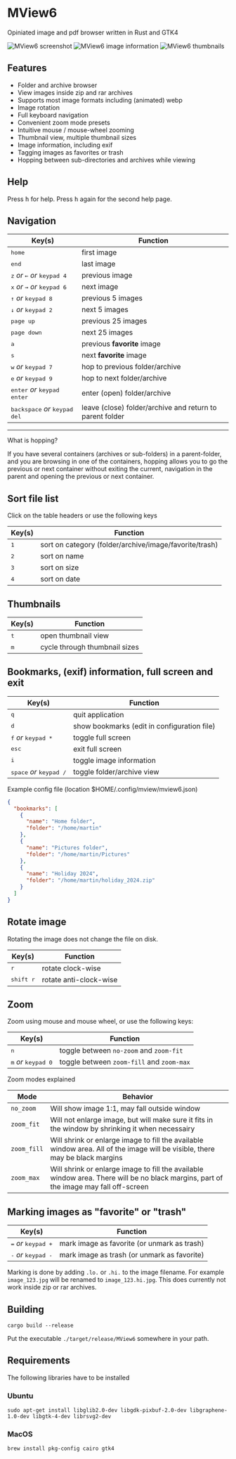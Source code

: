 # MView6

Opiniated image and pdf browser written in Rust and GTK4

![MView6 screenshot](./doc/mview6.png)
![MView6 image information](./doc/mview6-info.png)
![MView6 thumbnails](./doc/mview6-thumbnails.png)

## Features

- Folder and archive browser
- View images inside zip and rar archives
- Supports most image formats including (animated) webp
- Image rotation
- Full keyboard navigation
- Convenient zoom mode presets
- Intuitive mouse / mouse-wheel zooming
- Thumbnail view, multiple thumbnail sizes
- Image information, including exif
- Tagging images as favorites or trash
- Hopping between sub-directories and archives while viewing

## Help

Press <kbd>h</kbd> for help. Press <kbd>h</kbd> again for the second help page.

## Navigation

| Key(s)                                                  | Function                                                 |
| ------------------------------------------------------- | -------------------------------------------------------- |
| <kbd>home</kbd>                                         | first image                                              |
| <kbd>end</kbd>                                          | last image                                               |
| <kbd>z</kbd> _or_ <kbd>←</kbd> _or_ <kbd>keypad 4</kbd> | previous image                                           |
| <kbd>x</kbd> _or_ <kbd>→</kbd> _or_ <kbd>keypad 6</kbd> | next image                                               |
| <kbd>↑</kbd> _or_ <kbd>keypad 8</kbd>                   | previous 5 images                                        |
| <kbd>↓</kbd> _or_ <kbd>keypad 2</kbd>                   | next 5 images                                            |
| <kbd>page up</kbd>                                      | previous 25 images                                       |
| <kbd>page down</kbd>                                    | next 25 images                                           |
| <kbd>a</kbd>                                            | previous __favorite__ image                              |
| <kbd>s</kbd>                                            | next __favorite__ image                                  |
| <kbd>w</kbd> _or_ <kbd>keypad 7</kbd>                   | hop to previous folder/archive                           |
| <kbd>e</kbd> _or_ <kbd>keypad 9</kbd>                   | hop to next folder/archive                               |
| <kbd>enter</kbd> _or_ <kbd>keypad enter</kbd>           | enter (open) folder/archive                              |
| <kbd>backspace</kbd> _or_ <kbd>keypad del</kbd>         | leave (close) folder/archive and return to parent folder |

---

What is hopping?

If you have several containers (archives or sub-folders) in a parent-folder, and you are browsing in one of the
containers, hopping allows you to go the previous or next container without exiting the
current, navigation in the parent and opening the previous or next container.

## Sort file list

Click on the table headers or use the following keys

| Key(s)                          | Function                                               |
| ------------------------------- | ------------------------------------------------------ |
| <kbd>1</kbd>                    | sort on category (folder/archive/image/favorite/trash) |
| <kbd>2</kbd>                    | sort on name                                           |
| <kbd>3</kbd>                    | sort on size                                           |
| <kbd>4</kbd>                    | sort on date                                           |

## Thumbnails

| Key(s)       | Function                      |
| ------------ | ----------------------------- |
| <kbd>t</kbd> | open thumbnail view           |
| <kbd>m</kbd> | cycle through thumbnail sizes |

## Bookmarks, (exif) information, full screen and exit

| Key(s)                                    | Function                                    |
| ----------------------------------------- | ------------------------------------------- |
| <kbd>q</kbd>                              | quit application                            |
| <kbd>d</kbd>                              | show bookmarks (edit in configuration file) |
| <kbd>f</kbd> _or_ <kbd>keypad *</kbd>     | toggle full screen                          |
| <kbd>esc</kbd>                            | exit full screen                            |
| <kbd>i</kbd>                              | toggle image information                    |
| <kbd>space</kbd> _or_ <kbd>keypad /</kbd> | toggle folder/archive view                  |

Example config file (location $HOME/.config/mview/mview6.json)

```json
{
  "bookmarks": [
    {
      "name": "Home folder",
      "folder": "/home/martin"
    },
    {
      "name": "Pictures folder",
      "folder": "/home/martin/Pictures"
    },
    {
      "name": "Holiday 2024",
      "folder": "/home/martin/holiday_2024.zip"
    }
  ]
}
```

## Rotate image

Rotating the image does not change the file on disk.

| Key(s)             | Function               |
| ------------------ | ---------------------- |
| <kbd>r</kbd>       | rotate clock-wise      |
| <kbd>shift r</kbd> | rotate anti-clock-wise |

## Zoom

Zoom using mouse and mouse wheel, or use the following keys:

| Key(s)                                | Function                                  |
| ------------------------------------- | ----------------------------------------- |
| <kbd>n</kbd>                          | toggle between `no-zoom` and `zoom-fit`   |
| <kbd>m</kbd> _or_ <kbd>keypad 0</kbd> | toggle between `zoom-fill` and `zoom-max` |

Zoom modes explained

| Mode        | Behavior                                                                                                                              |
| ----------- | ------------------------------------------------------------------------------------------------------------------------------------- |
| `no_zoom`   | Will show image 1:1, may fall outside window                                                                                          |
| `zoom_fit`  | Will not enlarge image, but will make sure it fits in the window by shrinking it when necessairy                                      |
| `zoom_fill` | Will shrink or enlarge image to fill the available window area. All of the image will be visible, there may be black margins          |
| `zoom_max`  | Will shrink or enlarge image to fill the available window area. There will be no black margins, part of the image may fall off-screen |

## Marking images as "favorite" or "trash"

| Key(s)                                | Function                                    |
| ------------------------------------- | ------------------------------------------- |
| <kbd>=</kbd> _or_ <kbd>keypad +</kbd> | mark image as favorite (or unmark as trash) |
| <kbd>-</kbd> _or_ <kbd>keypad -</kbd> | mark image as trash (or unmark as favorite) |

Marking is done by adding `.lo.` or `.hi.` to the image filename. For example `image_123.jpg` will be renamed to `image_123.hi.jpg`. This does currently not work inside zip or rar archives.

## Building

```shell
cargo build --release
```

Put the executable `./target/release/MView6` somewhere in your path.

## Requirements

The following libraries have to be installed

### Ubuntu

```shell
sudo apt-get install libglib2.0-dev libgdk-pixbuf-2.0-dev libgraphene-1.0-dev libgtk-4-dev librsvg2-dev
```

### MacOS

```shell
brew install pkg-config cairo gtk4
```
